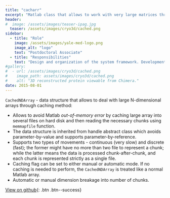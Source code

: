 ```yaml
---
title: "cacharr"
excerpt: "Matlab class that allows to work with very large matrices through caching; thus avoid matrix allocation out-of-memory error."
header:
#  image: /assets/images/teaser-ipag.jpg
  teaser: /assets/images/cryo3d/cached.png
sidebar:
  - title: "Role"
    image: /assets/images/yale-med-logo.png
    image_alt: "logo"
    text: "Postdoctoral Associate"
  - title: "Responsibilities"
    text: "Design and organization of the system framework. Development and addition of new features."
#gallery:
#  - url: /assets/images/cryo3d/cached.png
#    image_path: assets/images/cryo3d/cached.png
#    alt: "3D reconstructed protein viewable from Chimera."
date: 2015-08-01
---
```


`CachedNDArray` - data structure that allows to deal with large N-dimensional arrays through caching method:
* Allows to avoid Matlab *out-of-memory error* by caching large array into several files on hard disk and then reading the necessary chunks using `memmapfile` function.
* The data structure is inherited from handle abstract class which avoids parameter-by-value and supports parameter-by-reference.
* Supports two types of movements - continuous (very slow) and discrete (fast); the former might have no more than two file to represent a chunk; while the latter means the data is processed chunk-after-chunk, and each chunk is represented strictly as a single file.
* Caching flag can be set to either manual or automatic mode. If no caching is needed to perform, the `CachedNDArray` is treated like a normal Matlab array.
* Automatic or manual dimension breakage into number of chunks.

[View on github](https://github.com/vicrucann/cacharr){: .btn .btn--success}
